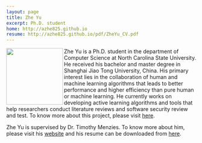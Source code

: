 ```yaml
---
layout: page
title: Zhe Yu
excerpt: Ph.D. student
home: http://azhe825.github.io
resume: http://azhe825.github.io/pdf/ZheYu_CV.pdf
---
```



<img align="left" width="150"
src="/img/Zhe.jpg"> Zhe Yu is a Ph.D. student in the department of Computer Science at North Carolina State University. He received his bachelor and master degree in Shanghai Jiao Tong University, China. His primary interest lies in the collaboration of human and machine learning algorithms that leads to better performance and higher efficiency than pure human or machine learning. He currently works on developing active learning algorithms and tools that help researchers conduct literature reviews and software security review and test. To know more about this project, please visit [here](/projects/2017/01/22/mar/).

Zhe Yu is supervised by Dr. Timothy Menzies.
To know more about him, please visit his [website](http://azhe825.github.io)
and his resume can be downloaded from [here](http://azhe825.github.io/pdf/ZheYu_CV.pdf).
